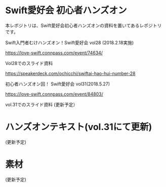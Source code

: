 # Swift愛好会 初心者ハンズオン

本レボジトリは、Swift愛好会初心者ハンズオンの資料を置いてあるレポジトリです。

Swift入門者むけハンズオン！Swift愛好会 vol28 (2018.2.18実施)

https://love-swift.connpass.com/event/74634/

Vol28でのスライド資料

https://speakerdeck.com/ochicchi/swiftai-hao-hui-number-28

初心者ハンズオン回！ Swift愛好会 vol31(2018.5.27)

https://love-swift.connpass.com/event/84803/

vol.31でのスライド資料
(更新予定）

# ハンズオンテキスト(vol.31にて更新)

(更新予定)

# 素材

(更新予定)
